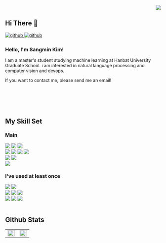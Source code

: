 <div align="right">
<img src="https://komarev.com/ghpvc/?username=sangmin6600&&style=flat-square" align="right" />
</div>  
  

<br/> 

## Hi There  👋

<a href="https://github.com/sangmin6600" target="_blank">
<img src=https://img.shields.io/badge/Github-%2324292e.svg?&style=flat-square&logo=github&logoColor=white alt=github style="margin-bottom: 5px;" />
</a>
<a href="mailto:kimsangmin9708@gmail.com" target="_blank">
  <img src=https://img.shields.io/badge/Gmail-EA4335?&style=flat-square&logo=gmail&logoColor=white alt=github style="margin-bottom: 5px;" />
</a>

### Hello, I'm Sangmin Kim!

I am a master's student studying machine learning at Hanbat University Graduate School. i am interested in natural language processing and computer vision and devops.

If you want to contact me, please send me an email!

<br><br><br><br>

## My Skill Set  
<!-- <table><tr><td valign="top" width="50%"> -->
  
### Main
  
<div align="left">
  <img src="https://img.shields.io/badge/python-3776AB?style=for-the-badge&logo=python&logoColor=white"> 
  <img src="https://img.shields.io/badge/pytorch-EE4C2C?style=for-the-badge&logo=pytorch&logoColor=white">
  <img src="https://img.shields.io/badge/Bash-4EAA25?style=for-the-badge&logo=gnubash&logoColor=white"> 
  <br>
  
  <img src="https://img.shields.io/badge/windows-0078D6?style=for-the-badge&logo=windows&logoColor=black"> 
  <img src="https://img.shields.io/badge/linux-FCC624?style=for-the-badge&logo=linux&logoColor=black"> 
  <img src="https://img.shields.io/badge/gcp-4285F4?style=for-the-badge&logo=googlecloud&logoColor=white">
  <img src="https://img.shields.io/badge/docker-2496ED?style=for-the-badge&logo=docker&logoColor=white"> 
<!--   <img src="https://img.shields.io/badge/kubernetes-326CE5?style=for-the-badge&logo=kubernetes&logoColor=white">  -->
  <br>
  
  <img src="https://img.shields.io/badge/pycharm-000000?style=for-the-badge&logo=pycharm&logoColor=white"> 
  <img src="https://img.shields.io/badge/jupyter-F37626?style=for-the-badge&logo=jupyter&logoColor=white">
  <br>
  
  <img src="https://img.shields.io/badge/github-181717?style=for-the-badge&logo=github&logoColor=white"> 
  <br>
  
</div>  
<!-- </td><td valign="top" width="50%"> -->

### I've used at least once
<div align="left">
  <img src="https://img.shields.io/badge/c / c++-00599C?style=for-the-badge&logo=c%2B%2B&logoColor=white">
  <img src="https://img.shields.io/badge/java-007396?style=for-the-badge&logo=java&logoColor=white">
<!--   <img src="https://img.shields.io/badge/tensorflow-FF6F00?style=for-the-badge&logo=tensorflow&logoColor=white"> -->
  <br>
  
  <img src="https://img.shields.io/badge/vmware-607078?style=for-the-badge&logo=vmware&logoColor=white"> 
  <img src="https://img.shields.io/badge/aws-232F3E?style=for-the-badge&logo=amazonaws&logoColor=white">
  <img src="https://img.shields.io/badge/postgresql-4169E1?style=for-the-badge&logo=postgresql&logoColor=white"> 
  <br>
  
  <img src="https://img.shields.io/badge/visual studio-5C2D91?style=for-the-badge&logo=visualstudio&logoColor=white"> 
  <img src="https://img.shields.io/badge/eclipse-2C2255?style=for-the-badge&logo=eclipseide&logoColor=white">
  <img src="https://img.shields.io/badge/android studio-3DDC84?style=for-the-badge&logo=androidstudio&logoColor=white"> 
  <br>
  
</div>
<!-- </td></tr></table>   -->
  
<br/>  



## Github Stats  
<table><tr><td valign="top" width="50%">

<img src="https://github-readme-stats.vercel.app/api?username=sangmin6600&show_icons=true&count_private=true&hide_border=true" align="left" style="width: 100%" />

</td><td valign="top" width="50%">

<img src="https://github-readme-stats.vercel.app/api/top-langs/?username=sangmin6600&hide_border=true&layout=compact" align="left" style="width: 100%" />

</td></tr></table>  

<br/>  

<!--
**sangmin6600/sangmin6600** is a ✨ _special_ ✨ repository because its `README.md` (this file) appears on your GitHub profile.

Here are some ideas to get you started:

- 🔭 I’m currently working on ...
- 🌱 I’m currently learning ...
- 👯 I’m looking to collaborate on ...
- 🤔 I’m looking for help with ...
- 💬 Ask me about ...
- 📫 How to reach me: ...
- 😄 Pronouns: ...
- ⚡ Fun fact: ...
-->






